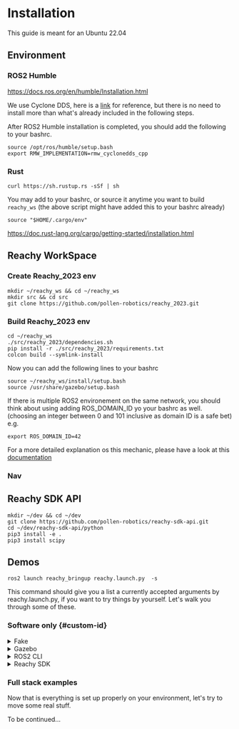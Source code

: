 # Installation

This guide is meant for an Ubuntu 22.04

## Environment

### ROS2 Humble

https://docs.ros.org/en/humble/Installation.html

We use Cyclone DDS, here is
a [link](https://docs.ros.org/en/humble/Installation/DDS-Implementations/Working-with-Eclipse-CycloneDDS.html)
for reference, but there is no need to install more than what's already included in the following steps.

After ROS2 Humble installation is completed, you should add the following to your bashrc.

```commandline
source /opt/ros/humble/setup.bash
export RMW_IMPLEMENTATION=rmw_cyclonedds_cpp
```

### Rust

```commandline
curl https://sh.rustup.rs -sSf | sh
```

You may add to your bashrc, or source it anytime you want to build `reachy_ws`
(the above script might have added this to your bashrc already)

```commandline
source "$HOME/.cargo/env"
```

https://doc.rust-lang.org/cargo/getting-started/installation.html

## Reachy WorkSpace

### Create Reachy_2023 env

```commandline
mkdir ~/reachy_ws && cd ~/reachy_ws
mkdir src && cd src
git clone https://github.com/pollen-robotics/reachy_2023.git
```

### Build Reachy_2023 env

```commandline
cd ~/reachy_ws
./src/reachy_2023/dependencies.sh
pip install -r ./src/reachy_2023/requirements.txt
colcon build --symlink-install
```

Now you can add the following lines to your bashrc

```commandline
source ~/reachy_ws/install/setup.bash
source /usr/share/gazebo/setup.bash
```

If there is multiple ROS2 environement on the same network, you should think about using adding ROS_DOMAIN_ID yo your
bashrc as well.
(choosing an integer between 0 and 101 inclusive as domain ID is a safe bet)
e.g.

```commandline
export ROS_DOMAIN_ID=42
```

For a more detailed explanation os this mechanic, please have a look at
this [documentation](https://docs.ros.org/en/humble/Concepts/About-Domain-ID.html)

### Nav

## Reachy SDK API

```commandline
mkdir ~/dev && cd ~/dev
git clone https://github.com/pollen-robotics/reachy-sdk-api.git
cd ~/dev/reachy-sdk-api/python
pip3 install -e .
pip3 install scipy
```

## Demos

```commandline
ros2 launch reachy_bringup reachy.launch.py  -s
```

This command should give you a list a currently accepted arguments by reachy.launch.py,
if you want to try things by yourself. Let's walk you through some of these.

### Software only {#custom-id}

<details>
  <summary>Fake</summary>
  
```commandline
ros2 launch reachy_bringup reachy.launch.py  fake:=true start_rviz:=true
```

If you see a full_kit robot (torso, head and arms) inside rviz, then it should mean that most stuff
went right, or at least that not everything went wrong.

Fake robot enables to test the bare minimum.
To actually run some code, we will escalate this replacing fake by gazebo simulation.

</details>

<details>
  <summary>Gazebo</summary>
  

```commandline
ros2 launch reachy_bringup reachy.launch.py  gazebo:=true
```
After running this one, you should see Reachy inside Gazebo simulation tool. 
Nothing should be moving yet, but we will see about it in the next sections.
</details>

<details>
  <summary>ROS2 CLI</summary>
Launch Gazebo with the command provided in previous section.
Now you can try to move some joints directly through ROS control using this kind of command :

```commandline
ros2 topic pub /dynamic_joint_commands control_msgs/msg/DynamicJointState "header:
  stamp:
    sec: 0
    nanosec: 0
  frame_id: ''
joint_names:
- l_shoulder_pitch
interface_values:
- interface_names:
  - position
  values:
  - -1.0
"
```

To list available interfaces in ROS control, you can use

```commandline
ros2 control list_hardware_interfaces
```
</details>

<details>
  <summary>Reachy SDK</summary>
  
To test a bit further, you can start a fake instance and gazebo, with sdk_server on

```commandline
ros2 launch reachy_bringup reachy.launch.py  gazebo:=true start_sdk_server:=true
```

Then try to move the robot through [Reachy's python SDK](https://github.com/pollen-robotics/reachy-sdk)

```python
import reachy_sdk

my_awesome_reachy = reachy_sdk.ReachySDK(host="localhost")
my_awesome_reachy.head.look_at(0.5, 0, -0.5, 4)
my_awesome_reachy.l_arm.l_elbow_pitch.goal_position = -90

from reachy_sdk.trajectory import goto

goto({my_awesome_reachy.l_arm.l_elbow_pitch: 0}, 10)

```

More info on how to use Reachy's Python SDK can be found on
[its documentation](https://docs.pollen-robotics.com/sdk/getting-started/introduction/)
</details>

### Full stack examples

Now that is everything is set up properly on your environment, let's try to move some real stuff.

To be continued...

